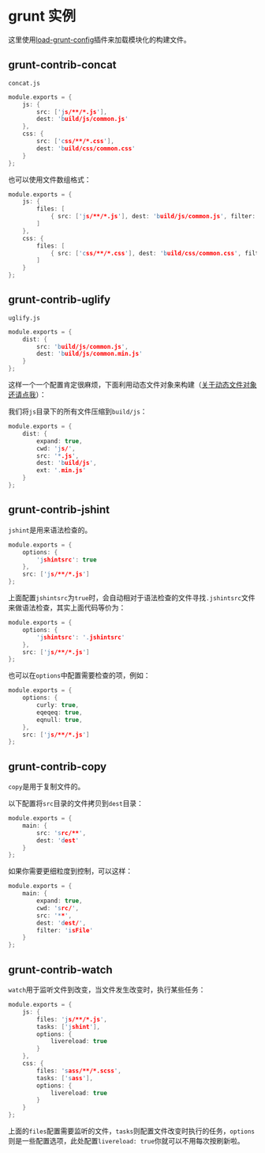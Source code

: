 grunt 实例
========

这里使用[load-grunt-config](https://github.com/firstandthird/load-grunt-config)插件来加载模块化的构建文件。

## grunt-contrib-concat

`concat.js`

```c
module.exports = {
	js: {
		src: ['js/**/*.js'],
		dest: 'build/js/common.js'
	},
	css: {
		src: ['css/**/*.css'],
		dest: 'build/css/common.css'
	}
};
```

也可以使用文件数组格式：

```c
module.exports = {
	js: {
		files: [
			{ src: ['js/**/*.js'], dest: 'build/js/common.js', filter: 'isFile' }
		]
	},
	css: {
		files: [
			{ src: ['css/**/*.css'], dest: 'build/css/common.css', filter: 'isFile' }
		]
	}
};
```

## grunt-contrib-uglify

`uglify.js`

```c
module.exports = {
	dist: {
		src: 'build/js/common.js',
		dest: 'build/js/common.min.js'
	}
};
```

这样一个一个配置肯定很麻烦，下面利用动态文件对象来构建（[关于动态文件对象还请点我](http://www.gruntjs.org/docs/configuring-tasks.html)）：

我们将`js`目录下的所有文件压缩到`build/js`：

```c
module.exports = {
	dist: {
		expand: true,
		cwd: 'js/',
		src: '*.js',
		dest: 'build/js',
		ext: '.min.js'
	}
};
```

## grunt-contrib-jshint

`jshint`是用来语法检查的。

```c
module.exports = {
	options: {
		'jshintsrc': true
	},
	src: ['js/**/*.js']
};
```

上面配置`jshintsrc`为`true`时，会自动相对于语法检查的文件寻找`.jshintsrc`文件来做语法检查，其实上面代码等价为：

```c
module.exports = {
	options: {
		'jshintsrc': '.jshintsrc'
	},
	src: ['js/**/*.js']
};
```

也可以在`options`中配置需要检查的项，例如：

```c
module.exports = {
	options: {
		curly: true,
		eqeqeq: true,
		eqnull: true,
	},
	src: ['js/**/*.js']
};
```

## grunt-contrib-copy

`copy`是用于复制文件的。

以下配置将`src`目录的文件拷贝到`dest`目录：

```c
module.exports = {
	main: {
		src: 'src/**',
		dest: 'dest'
	}
};
```

如果你需要更细粒度到控制，可以这样：

```c
module.exports = {
	main: {
		expand: true,
		cwd: 'src/',
		src: '**',
		dest: 'dest/',
		filter: 'isFile'
	}
};
```

## grunt-contrib-watch

`watch`用于监听文件到改变，当文件发生改变时，执行某些任务：

```c
module.exports = {
	js: {
		files: 'js/**/*.js',
		tasks: ['jshint'],
		options: {
			livereload: true
		}
	},
	css: {
		files: 'sass/**/*.scss',
		tasks: ['sass'],
		options: {
			livereload: true
		}
	}
};
```

上面的`files`配置需要监听的文件，`tasks`则配置文件改变时执行的任务，`options`则是一些配置选项，此处配置`livereload: true`你就可以不用每次按刷新啦。


